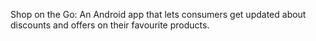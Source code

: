 Shop on the Go: An Android app that lets consumers get updated about discounts and offers on their favourite products.

